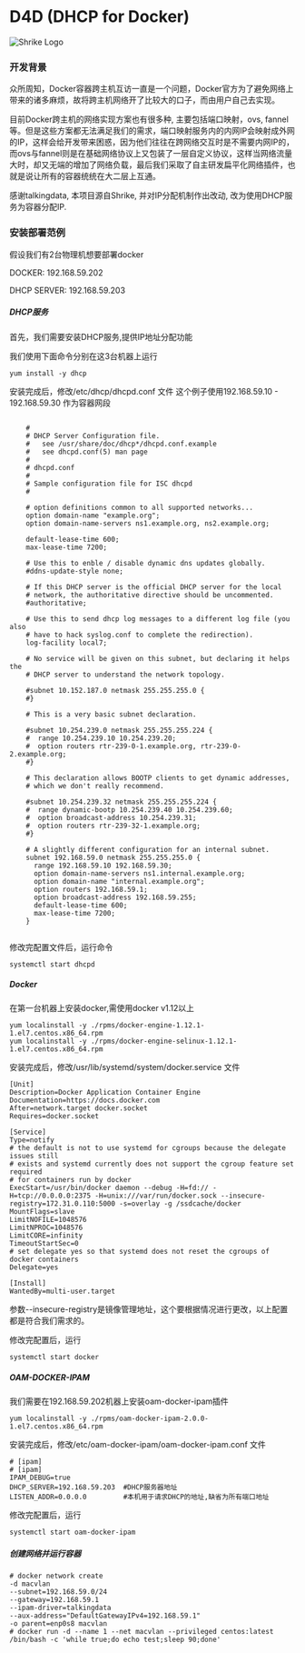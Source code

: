 # D4D (DHCP for Docker)

![Shrike Logo](logo.jpg?raw=true "Shrike Logo")


### 开发背景

众所周知，Docker容器跨主机互访一直是一个问题，Docker官方为了避免网络上带来的诸多麻烦，故将跨主机网络开了比较大的口子，而由用户自己去实现。

目前Docker跨主机的网络实现方案也有很多种, 主要包括端口映射，ovs, fannel等。但是这些方案都无法满足我们的需求，端口映射服务内的内网IP会映射成外网的IP，这样会给开发带来困惑，因为他们往往在跨网络交互时是不需要内网IP的，而ovs与fannel则是在基础网络协议上又包装了一层自定义协议，这样当网络流量大时，却又无端的增加了网络负载，最后我们采取了自主研发扁平化网络插件，也就是说让所有的容器统统在大二层上互通。

感谢talkingdata, 本项目源自Shrike, 并对IP分配机制作出改动, 改为使用DHCP服务为容器分配IP.

### 安装部署范例


假设我们有2台物理机想要部署docker

DOCKER: 192.168.59.202

DHCP SERVER: 192.168.59.203


##### DHCP服务

首先，我们需要安装DHCP服务,提供IP地址分配功能

我们使用下面命令分别在这3台机器上运行

```shell
yum install -y dhcp
```

安装完成后，修改/etc/dhcp/dhcpd.conf 文件
这个例子使用192.168.59.10 - 192.168.59.30 作为容器网段

```

    #
    # DHCP Server Configuration file.
    #   see /usr/share/doc/dhcp*/dhcpd.conf.example
    #   see dhcpd.conf(5) man page
    #
    # dhcpd.conf
    #
    # Sample configuration file for ISC dhcpd
    #
    
    # option definitions common to all supported networks...
    option domain-name "example.org";
    option domain-name-servers ns1.example.org, ns2.example.org;
    
    default-lease-time 600;
    max-lease-time 7200;
    
    # Use this to enble / disable dynamic dns updates globally.
    #ddns-update-style none;
    
    # If this DHCP server is the official DHCP server for the local
    # network, the authoritative directive should be uncommented.
    #authoritative;
    
    # Use this to send dhcp log messages to a different log file (you also
    # have to hack syslog.conf to complete the redirection).
    log-facility local7;
    
    # No service will be given on this subnet, but declaring it helps the 
    # DHCP server to understand the network topology.
    
    #subnet 10.152.187.0 netmask 255.255.255.0 {
    #}
    
    # This is a very basic subnet declaration.
    
    #subnet 10.254.239.0 netmask 255.255.255.224 {
    #  range 10.254.239.10 10.254.239.20;
    #  option routers rtr-239-0-1.example.org, rtr-239-0-2.example.org;
    #}
    
    # This declaration allows BOOTP clients to get dynamic addresses,
    # which we don't really recommend.
    
    #subnet 10.254.239.32 netmask 255.255.255.224 {
    #  range dynamic-bootp 10.254.239.40 10.254.239.60;
    #  option broadcast-address 10.254.239.31;
    #  option routers rtr-239-32-1.example.org;
    #}
    
    # A slightly different configuration for an internal subnet.
    subnet 192.168.59.0 netmask 255.255.255.0 {
      range 192.168.59.10 192.168.59.30;
      option domain-name-servers ns1.internal.example.org;
      option domain-name "internal.example.org";
      option routers 192.168.59.1;
      option broadcast-address 192.168.59.255;
      default-lease-time 600;
      max-lease-time 7200;
    }
    
```

修改完配置文件后，运行命令

```shell
systemctl start dhcpd
```


##### Docker

在第一台机器上安装docker,需使用docker v1.12以上

```shell
yum localinstall -y ./rpms/docker-engine-1.12.1-1.el7.centos.x86_64.rpm
yum localinstall -y ./rpms/docker-engine-selinux-1.12.1-1.el7.centos.x86_64.rpm
```

安装完成后，修改/usr/lib/systemd/system/docker.service 文件

```
[Unit]
Description=Docker Application Container Engine
Documentation=https://docs.docker.com
After=network.target docker.socket
Requires=docker.socket

[Service]
Type=notify
# the default is not to use systemd for cgroups because the delegate issues still
# exists and systemd currently does not support the cgroup feature set required
# for containers run by docker
ExecStart=/usr/bin/docker daemon --debug -H=fd:// -H=tcp://0.0.0.0:2375 -H=unix:///var/run/docker.sock --insecure-registry=172.31.0.110:5000 -s=overlay -g /ssdcache/docker
MountFlags=slave
LimitNOFILE=1048576
LimitNPROC=1048576
LimitCORE=infinity
TimeoutStartSec=0
# set delegate yes so that systemd does not reset the cgroups of docker containers
Delegate=yes

[Install]
WantedBy=multi-user.target
```

参数--insecure-registry是镜像管理地址，这个要根据情况进行更改，以上配置都是符合我们需求的。

修改完配置后，运行

```shell
systemctl start docker
```



##### OAM-DOCKER-IPAM

我们需要在192.168.59.202机器上安装oam-docker-ipam插件

```shell
yum localinstall -y ./rpms/oam-docker-ipam-2.0.0-1.el7.centos.x86_64.rpm
```

安装完成后，修改/etc/oam-docker-ipam/oam-docker-ipam.conf 文件

```
# [ipam]
# [ipam]
IPAM_DEBUG=true
DHCP_SERVER=192.168.59.203  #DHCP服务器地址
LISTEN_ADDR=0.0.0.0         #本机用于请求DHCP的地址,缺省为所有端口地址
```

修改完配置后，运行

```shell
systemctl start oam-docker-ipam
```

##### 创建网络并运行容器

```shell
# docker network create 
-d macvlan 
--subnet=192.168.59.0/24 
--gateway=192.168.59.1 
--ipam-driver=talkingdata 
--aux-address="DefaultGatewayIPv4=192.168.59.1" 
-o parent=enp0s8 macvlan
# docker run -d --name 1 --net macvlan --privileged centos:latest /bin/bash -c 'while true;do echo test;sleep 90;done'
```

